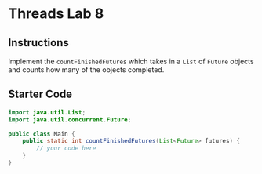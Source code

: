 # Threads Lab 8

## Instructions

Implement the `countFinishedFutures` which takes in a `List` of `Future` objects
and counts how many of the objects completed.

## Starter Code

```java
import java.util.List;
import java.util.concurrent.Future;

public class Main {
    public static int countFinishedFutures(List<Future> futures) {
        // your code here
    }
}
```
